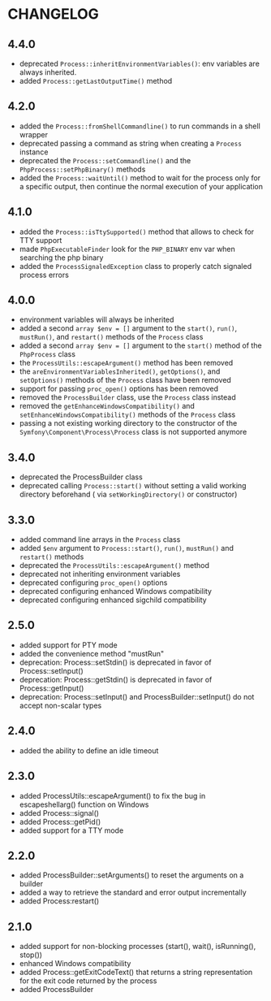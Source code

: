 CHANGELOG
=========

4.4.0
-----

* deprecated `Process::inheritEnvironmentVariables()`: env variables are always inherited.
* added `Process::getLastOutputTime()` method

4.2.0
-----

* added the `Process::fromShellCommandline()` to run commands in a shell wrapper
* deprecated passing a command as string when creating a `Process` instance
* deprecated the `Process::setCommandline()` and the `PhpProcess::setPhpBinary()` methods
* added the `Process::waitUntil()` method to wait for the process only for a specific output, then continue the normal
  execution of your application

4.1.0
-----

* added the `Process::isTtySupported()` method that allows to check for TTY support
* made `PhpExecutableFinder` look for the `PHP_BINARY` env var when searching the php binary
* added the `ProcessSignaledException` class to properly catch signaled process errors

4.0.0
-----

* environment variables will always be inherited
* added a second `array $env = []` argument to the `start()`, `run()`,
  `mustRun()`, and `restart()` methods of the `Process` class
* added a second `array $env = []` argument to the `start()` method of the
  `PhpProcess` class
* the `ProcessUtils::escapeArgument()` method has been removed
* the `areEnvironmentVariablesInherited()`, `getOptions()`, and `setOptions()`
  methods of the `Process` class have been removed
* support for passing `proc_open()` options has been removed
* removed the `ProcessBuilder` class, use the `Process` class instead
* removed the `getEnhanceWindowsCompatibility()` and `setEnhanceWindowsCompatibility()` methods of the `Process` class
* passing a not existing working directory to the constructor of the `Symfony\Component\Process\Process` class is not
  supported anymore

3.4.0
-----

* deprecated the ProcessBuilder class
* deprecated calling `Process::start()` without setting a valid working directory beforehand (
  via `setWorkingDirectory()` or constructor)

3.3.0
-----

* added command line arrays in the `Process` class
* added `$env` argument to `Process::start()`, `run()`, `mustRun()` and `restart()` methods
* deprecated the `ProcessUtils::escapeArgument()` method
* deprecated not inheriting environment variables
* deprecated configuring `proc_open()` options
* deprecated configuring enhanced Windows compatibility
* deprecated configuring enhanced sigchild compatibility

2.5.0
-----

* added support for PTY mode
* added the convenience method "mustRun"
* deprecation: Process::setStdin() is deprecated in favor of Process::setInput()
* deprecation: Process::getStdin() is deprecated in favor of Process::getInput()
* deprecation: Process::setInput() and ProcessBuilder::setInput() do not accept non-scalar types

2.4.0
-----

* added the ability to define an idle timeout

2.3.0
-----

* added ProcessUtils::escapeArgument() to fix the bug in escapeshellarg() function on Windows
* added Process::signal()
* added Process::getPid()
* added support for a TTY mode

2.2.0
-----

* added ProcessBuilder::setArguments() to reset the arguments on a builder
* added a way to retrieve the standard and error output incrementally
* added Process:restart()

2.1.0
-----

* added support for non-blocking processes (start(), wait(), isRunning(), stop())
* enhanced Windows compatibility
* added Process::getExitCodeText() that returns a string representation for the exit code returned by the process
* added ProcessBuilder
